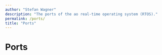 ```yaml
---
author: "Stefan Wagner"
description: "The ports of the ao real-time operating system (RTOS)."
permalink: /ports/
title: "Ports"
---
```


# Ports
